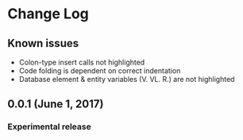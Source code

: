 # Change Log
## Known issues
- Colon-type insert calls not highlighted
- Code folding is dependent on correct indentation
- Database element & entity variables (V. VL. R.) are not highlighted
## 0.0.1 (June 1, 2017)
### Experimental release